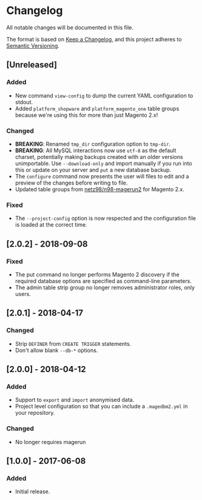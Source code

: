 # Changelog

All notable changes will be documented in this file.

The format is based on [Keep a Changelog](https://keepachangelog.com/en/1.0.0/), and this project adheres to [Semantic Versioning](https://semver.org/spec/v2.0.0.html).

## [Unreleased]

### Added

- New command `view-config` to dump the current YAML configuration to stdout.
- Added `platform_shopware` and `platform_magento_one` table groups because we're using this for more than just Magento 2.x!

### Changed

- **BREAKING**: Renamed `tmp_dir` configuration option to `tmp-dir`.
- **BREAKING**: All MySQL interactions now use `utf-8` as the default charset, potentially making backups created with an older versions unimportable. Use `--download-only` and import manually if you run into this or update on your server and `put` a new database backup.
- The `configure` command now presents the user will files to edit and a preview of the changes before writing to file.
- Updated table groups from [netz98/n98-magerun2](https://github.com/netz98/n98-magerun2/blob/3260cab7770e80b8db66c996d50d60b7ef76774c/config.yaml) for Magento 2.x.

### Fixed

- The `--project-config` option is now respected and the configuration file is loaded at the correct time.

## [2.0.2] - 2018-09-08

### Fixed

- The put command no longer performs Magento 2 discovery if the required database options are specified as command-line parameters.
- The admin table strip group no longer removes administrator roles, only users.

## [2.0.1] - 2018-04-17

### Changed

- Strip `DEFINER` from `CREATE TRIGGER` statements.
- Don't allow blank `--db-*` options.

## [2.0.0] - 2018-04-12

### Added

- Support to `export` and `import` anonymised data.
- Project level configuration so that you can include a `.magedbm2.yml` in your repository.

### Changed

- No longer requires magerun

## [1.0.0] - 2017-06-08

### Added

- Initial release.
